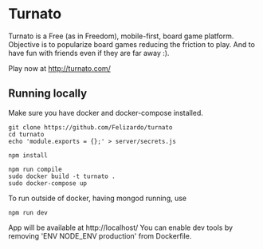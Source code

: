 # Turnato

Turnato is a Free (as in Freedom), mobile-first, board game platform.
Objective is to popularize board games reducing the friction to play.
And to have fun with friends even if they are far away :).

Play now at http://turnato.com/

## Running locally

Make sure you have docker and docker-compose installed.

```
git clone https://github.com/Felizardo/turnato
cd turnato
echo 'module.exports = {};' > server/secrets.js

npm install

npm run compile
sudo docker build -t turnato .
sudo docker-compose up
```

To run outside of docker, having mongod running, use
```
npm run dev
``` 

App will be available at http://localhost/
You can enable dev tools by removing 'ENV NODE\_ENV production' from Dockerfile.
